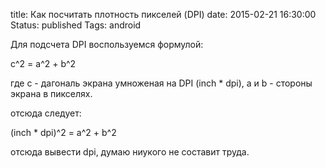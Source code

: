 title: Как посчитать плотность пикселей (DPI)
date: 2015-02-21 16:30:00
Status: published
Tags: android

Для подсчета DPI воспользуемся формулой:

c^2 = a^2 + b^2

где c - дагональ экрана умноженая на DPI (inch * dpi), a и b - стороны экрана в пикселях.

отсюда следует:

(inch * dpi)^2 = a^2 + b^2

отсюда вывести dpi, думаю ниукого не составит труда.
